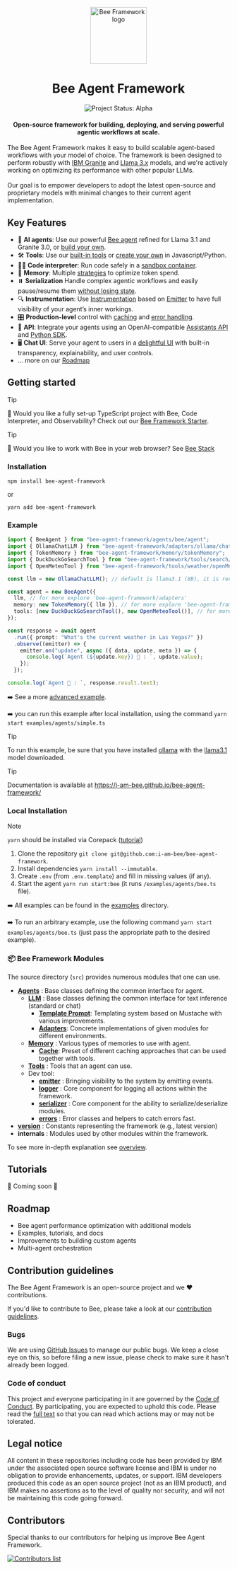 <p align="center">
    <img alt="Bee Framework logo" src="/docs/assets/Bee_Dark.svg" height="128">
    <h1 align="center">Bee Agent Framework</h1>
</p>

<p align="center">
  <img align="cener" alt="Project Status: Alpha" src="https://img.shields.io/badge/Status-Alpha-red">

  <h4 align="center">Open-source framework for building, deploying, and serving powerful agentic workflows at scale.</h4>
</p>

The Bee Agent Framework makes it easy to build scalable agent-based workflows with your model of choice. The framework is been designed to perform robustly with [IBM Granite](https://www.ibm.com/granite?adoper=255252_0_LS1) and [Llama 3.x](https://ai.meta.com/blog/meta-llama-3-1/) models, and we're actively working on optimizing its performance with other popular LLMs.<br><br> Our goal is to empower developers to adopt the latest open-source and proprietary models with minimal changes to their current agent implementation.

## Key Features

- 🤖 **AI agents**: Use our powerful [Bee agent](/docs/agents.md) refined for Llama 3.1 and Granite 3.0, or [build your own](/docs/agents.md).
- 🛠️ **Tools**: Use our [built-in tools](/docs/tools.md) or [create your own](/docs/tools.md) in Javascript/Python.
- 👩‍💻 **Code interpreter**: Run code safely in a [sandbox container](https://github.com/i-am-bee/bee-code-interpreter).
- 💾 **Memory**: Multiple [strategies](/docs/memory.md) to optimize token spend.
- ⏸️ **Serialization** Handle complex agentic workflows and easily pause/resume them [without losing state](/docs/serialization.md).
- 🔍 **Instrumentation**: Use [Instrumentation](/docs/instrumentation.md) based on [Emitter](/docs/emitter.md) to have full visibility of your agent’s inner workings.
- 🎛️ **Production-level** control with [caching](/docs/cache.md) and [error handling](/docs/errors.md).
- 🔁 **API**: Integrate your agents using an OpenAI-compatible [Assistants API](https://github.com/i-am-bee/bee-api) and [Python SDK](https://github.com/i-am-bee/bee-python-sdk).
- 🖥️ **Chat UI**: Serve your agent to users in a [delightful UI](https://github.com/i-am-bee/bee-ui) with built-in transparency, explainability, and user controls.
- ... more on our [Roadmap](#roadmap)

## Getting started

> [!TIP]
>
> 🚀 Would you like a fully set-up TypeScript project with Bee, Code Interpreter, and Observability? Check out our [Bee Framework Starter](https://github.com/i-am-bee/bee-agent-framework-starter).

> [!TIP]
>
> 🚀 Would you like to work with Bee in your web browser? See [Bee Stack](https://github.com/i-am-bee/bee-stack)

### Installation

```shell
npm install bee-agent-framework
```

or

```shell
yarn add bee-agent-framework
```

### Example

```ts
import { BeeAgent } from "bee-agent-framework/agents/bee/agent";
import { OllamaChatLLM } from "bee-agent-framework/adapters/ollama/chat";
import { TokenMemory } from "bee-agent-framework/memory/tokenMemory";
import { DuckDuckGoSearchTool } from "bee-agent-framework/tools/search/duckDuckGoSearch";
import { OpenMeteoTool } from "bee-agent-framework/tools/weather/openMeteo";

const llm = new OllamaChatLLM(); // default is llama3.1 (8B), it is recommended to use 70B model

const agent = new BeeAgent({
  llm, // for more explore 'bee-agent-framework/adapters'
  memory: new TokenMemory({ llm }), // for more explore 'bee-agent-framework/memory'
  tools: [new DuckDuckGoSearchTool(), new OpenMeteoTool()], // for more explore 'bee-agent-framework/tools'
});

const response = await agent
  .run({ prompt: "What's the current weather in Las Vegas?" })
  .observe((emitter) => {
    emitter.on("update", async ({ data, update, meta }) => {
      console.log(`Agent (${update.key}) 🤖 : `, update.value);
    });
  });

console.log(`Agent 🤖 : `, response.result.text);
```

➡️ See a more [advanced example](/examples/agents/bee.ts).

➡️ you can run this example after local installation, using the command `yarn start examples/agents/simple.ts`

> [!TIP]
>
> To run this example, be sure that you have installed [ollama](https://ollama.com) with the [llama3.1](https://ollama.com/library/llama3.1) model downloaded.

> [!TIP]
>
> Documentation is available at https://i-am-bee.github.io/bee-agent-framework/

### Local Installation

> [!NOTE]
>
> `yarn` should be installed via Corepack ([tutorial](https://yarnpkg.com/corepack))

1. Clone the repository `git clone git@github.com:i-am-bee/bee-agent-framework`.
2. Install dependencies `yarn install --immutable`.
3. Create `.env` (from `.env.template`) and fill in missing values (if any).
4. Start the agent `yarn run start:bee` (it runs `/examples/agents/bee.ts` file).

➡️ All examples can be found in the [examples](/examples) directory.

➡️ To run an arbitrary example, use the following command `yarn start examples/agents/bee.ts` (just pass the appropriate path to the desired example).

### 📦 Bee Framework Modules

The source directory (`src`) provides numerous modules that one can use.

- [**Agents**](/docs/agents.md) : Base classes defining the common interface for agent.
  - [**LLM**](/docs/llms.md) : Base classes defining the common interface for text inference (standard or chat)
    - [**Template Prompt**](/docs/templates.md): Templating system based on Mustache with various improvements.
    - [**Adapters**](/docs/llms.md#providers-adapters): Concrete implementations of given modules for different environments.
  - [**Memory**](/docs/memory.md) : Various types of memories to use with agent.
    - [**Cache**](/docs/cache.md): Preset of different caching approaches that can be used together with tools.
  - [**Tools**](/docs/tools.md) : Tools that an agent can use.
  - Dev tool:
    - [**emitter**](/docs/emitter.md) : Bringing visibility to the system by emitting events.
    - [**logger**](/docs/logger.md) : Core component for logging all actions within the framework.
    - [**serializer**](/docs/serialization.md) : Core component for the ability to serialize/deserialize modules.
    - [**errors**](/docs/errors.md) : Error classes and helpers to catch errors fast.
- [**version**](/docs/version.md) : Constants representing the framework (e.g., latest version)
- **internals** : Modules used by other modules within the framework.

To see more in-depth explanation see [overview](/docs/overview.md).

## Tutorials

🚧 Coming soon 🚧

## Roadmap

- Bee agent performance optimization with additional models
- Examples, tutorials, and docs
- Improvements to building custom agents
- Multi-agent orchestration

## Contribution guidelines

The Bee Agent Framework is an open-source project and we ❤️ contributions.

If you'd like to contribute to Bee, please take a look at our [contribution guidelines](./CONTRIBUTING.md).

### Bugs

We are using [GitHub Issues](https://github.com/i-am-bee/bee-agent-framework/issues) to manage our public bugs. We keep a close eye on this, so before filing a new issue, please check to make sure it hasn't already been logged.

### Code of conduct

This project and everyone participating in it are governed by the [Code of Conduct](./CODE_OF_CONDUCT.md). By participating, you are expected to uphold this code. Please read the [full text](./CODE_OF_CONDUCT.md) so that you can read which actions may or may not be tolerated.

## Legal notice

All content in these repositories including code has been provided by IBM under the associated open source software license and IBM is under no obligation to provide enhancements, updates, or support. IBM developers produced this code as an open source project (not as an IBM product), and IBM makes no assertions as to the level of quality nor security, and will not be maintaining this code going forward.

## Contributors

Special thanks to our contributors for helping us improve Bee Agent Framework.

<a href="https://github.com/i-am-bee/bee-agent-framework/graphs/contributors">
  <img alt="Contributors list" src="https://contrib.rocks/image?repo=i-am-bee/bee-agent-framework" />
</a>
